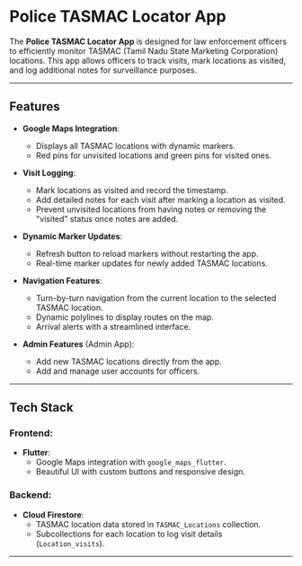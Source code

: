
# Police TASMAC Locator App

The **Police TASMAC Locator App** is designed for law enforcement officers to efficiently monitor TASMAC (Tamil Nadu State Marketing Corporation) locations. This app allows officers to track visits, mark locations as visited, and log additional notes for surveillance purposes. 

---

## Features

- **Google Maps Integration**:
  - Displays all TASMAC locations with dynamic markers.
  - Red pins for unvisited locations and green pins for visited ones.
  
- **Visit Logging**:
  - Mark locations as visited and record the timestamp.
  - Add detailed notes for each visit after marking a location as visited.
  - Prevent unvisited locations from having notes or removing the "visited" status once notes are added.

- **Dynamic Marker Updates**:
  - Refresh button to reload markers without restarting the app.
  - Real-time marker updates for newly added TASMAC locations.

- **Navigation Features**:
  - Turn-by-turn navigation from the current location to the selected TASMAC location.
  - Dynamic polylines to display routes on the map.
  - Arrival alerts with a streamlined interface.

- **Admin Features** (Admin App):
  - Add new TASMAC locations directly from the app.
  - Add and manage user accounts for officers.

---

## Tech Stack

### Frontend:
- **Flutter**:
  - Google Maps integration with `google_maps_flutter`.
  - Beautiful UI with custom buttons and responsive design.

### Backend:
- **Cloud Firestore**:
  - TASMAC location data stored in `TASMAC_Locations` collection.
  - Subcollections for each location to log visit details (`Location_visits`).

---
